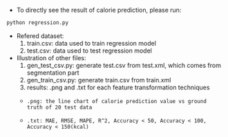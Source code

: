 * To directly see the result of calorie prediction, please run: 
```bash
python regression.py
```
* Refered dataset:
    1. train.csv: data used to train regression model
    2. test.csv: data used to test regression model
* Illustration of other files:
    1. gen_test_csv.py: generate test.csv from test.xml, which comes from segmentation part
    2. gen_train_csv.py: generate train.csv from train.xml
    3. results: .png and  .txt for each feature transformation techniques
    *     .png: the line chart of calorie prediction value vs ground truth of 20 test data 
    *     .txt: MAE, RMSE, MAPE, R^2, Accuracy < 50, Accuracy < 100, Accuracy < 150(kcal) 

